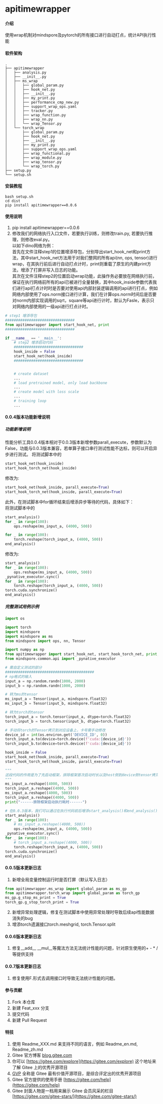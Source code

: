 # apitimewrapper

#### 介绍
使用wrap机制对mindspore及pytorch的所有接口进行自动打点，统计API执行性能

#### 软件架构

```
.
├── apitimewrapper
│   ├── analysis.py
│   ├── __init__.py
│   ├── ms_wrap
│   │   ├── global_param.py
│   │   ├── hook_net.py
│   │   ├── __init__.py
│   │   ├── my_print.py
│   │   ├── performance_cmp_new.py
│   │   ├── support_wrap_ops.yaml
│   │   ├── tracker.py
│   │   ├── wrap_function.py
│   │   ├── wrap_nn.py
│   │   └── wrap_Tensor.py
│   └── torch_wrap
│       ├── global_param.py
│       ├── hook_net.py
│       ├── __init__.py
│       ├── my_print.py
│       ├── support_wrap_ops.yaml
│       ├── wrap_functional.py
│       ├── wrap_module.py
│       ├── wrap_tensor.py
│       └── wrap_torch.py
├── setup.py
└── setup.sh

```



#### 安装教程

```
bash setup.sh
cd dist
pip install apitimewrapper==0.0.6
```

#### 使用说明
1. pip install apitimewrapper==0.0.6
2. 修改我们的网络执行入口文件，若要执行训练，则修改train.py, 若要执行推理，则修改eval.py。  
以如下dino网络为例：  
首先在文件注释step1的位置增添导包，分别导出start_hook_net和print方法，其中start_hook_net方法用于对我们整网的所有api(nn, ops, tensor)进行wrap，在其执行前后进行自动打点计时，print则重载了原生的内建print方法，增添了打屏并写入日志的功能。  
其次在文件注释step2的位置启动wrap功能，此操作务必要放在网络执行前，保证在执行网络前所有的api已被进行全量替换，其中hook_inside参数代表我们进行api打点计时时是否要对使用api内部封装逻辑调用的api进行打点，例如网络内部使用了ops.norm接口进行计算，我们在计算ops.norm时间后是否要对norm内部实现调用的sqrt，square等api进行计时，默认为Fasle，表示只对网络内部使用的一级api进行打点计时。  
```python
# step1 增添导包
################################
from apitimewrapper import start_hook_net, print
################################

if __name__ == '__main__':
    # step2 增添启动代码
    ################################
    hook_inside = False
    start_hook_net(hook_inside)
    ################################


    # create dataset
    ...
    # load pretrained model, only load backbone
    ...
    # create model with loss scale
    ...
    # training loop
    ...
```

#### 0.0.4版本功能新增说明
##### 功能新增说明
性能分析工具0.0.4版本相对于0.0.3版本新增参数parall_execute，参数默认为False，功能与0.0.3版本兼容，若单算子接口串行测试性能不达标，则可以开启异步进行测试。
将测试脚本中的
```python
start_hook_net(hook_inside)
start_hook_torch_net(hook_inside)
```
修改为:  
```python
start_hook_net(hook_inside, parall_execute=True)
start_hook_torch_net(hook_inside, parall_execute=True)
```

此外，在测试脚本中for循环结束后增添异步等待的代码，具体如下：  
将测试脚本中的
```python
start_analysis()
for _ in range(100):
    ops.reshape(ms_input_a, (4000, 500))

for _ in range(100):
    torch.reshape(torch_input_a, (4000, 500))
end_analysis()

```
修改为:  
```python
start_analysis()
for _ in range(100):
    ops.reshape(ms_input_a, (4000, 500))
_pynative_executor.sync()
for _ in range(100):
    torch.reshape(torch_input_a, (4000, 500))
torch.cuda.synchronize()
end_analysis()
```

##### 完整测试用例示例  
```python
import os

import torch
import mindspore
import mindspore as ms
from mindspore import ops, nn, Tensor

import numpy as np
from apitimewrapper import start_hook_net, start_hook_torch_net, print, start_analysis, end_analysis
from mindspore.common.api import _pynative_executor

# 需自定义测试的部分
#########################################
# np格式的输入
input_a = np.random.randn(1000, 2000)
input_b = np.random.randn(1000, 2000)

# 转为ms的tensor
ms_input_a = Tensor(input_a, mindspore.float32)
ms_input_b = Tensor(input_b, mindspore.float32)

# 转为torch的tensor
torch_input_a = torch.tensor(input_a, dtype=torch.float32)
torch_input_b = torch.tensor(input_b, dtype=torch.float32)

# 手动将torch的Tensor拷贝到对应设备上，卡号需手动修改
device_id = int(os.environ.get('DEVICE_ID', 0))
torch_input_a.to(device=torch.device(f'cuda:{device_id}'))
torch_input_b.to(device=torch.device(f'cuda:{device_id}'))

hook_inside = False
start_hook_net(hook_inside, parall_execute=True)
start_hook_torch_net(hook_inside, parall_execute=True)

"""
这段代码的作用是为了先启动框架，排除框架首次启动时长以及host侧到device侧tensor拷贝时长的耗时影响。
"""
ms_input_a.reshape((4000, 500))
torch_input_a.reshape((4000, 500))
ms_input_a.reshape((4000, 500))
torch_input_a.reshape((4000, 500))
print("------排除框架启动执行耗时------")

# 在0.0.3版本，我们可以通过在执行代码前后增添start_analysis()和end_analysis()的方式，自动对执行部分代码进行性能分析。
start_analysis()
for _ in range(100):
    # ms_input_a.reshape((4000, 500))
    ops.reshape(ms_input_a, (4000, 500))
_pynative_executor.sync()
for _ in range(100):
    # torch_input_a.reshape((4000, 500))
    torch.reshape(torch_input_a, (4000, 500))
torch.cuda.synchronize()
end_analysis()

```

#### 0.0.5版本更新日志
1. 新增全局变量控制运行时是否打屏（默认写入日志）
```python
from apitimewrapper.ms_wrap import global_param as ms_gp
from apitimewrapper.torch_wrap import global_param as torch_gp
ms_gp.g_stop_ms_print = True
torch_gp.g_stop_torch_print = True
```
2. 新增异常处理逻辑，修复在测试脚本中使用异常处理时导致后续api性能数据消失的bug
3. 增添torch遗漏接口torch.meshgrid, torch.Tensor.split

#### 0.0.6版本更新日志
1. 修复__add__ __mul__等魔法方法无法统计性能的问题，针对原生使用的+ - * /等提供支持

#### 0.0.7版本更新日志
1. 修复使用F.形式去调用接口时导致无法统计性能的问题。


#### 参与贡献

1.  Fork 本仓库
2.  新建 Feat_xxx 分支
3.  提交代码
4.  新建 Pull Request


#### 特技

1.  使用 Readme\_XXX.md 来支持不同的语言，例如 Readme\_en.md, Readme\_zh.md
2.  Gitee 官方博客 [blog.gitee.com](https://blog.gitee.com)
3.  你可以 [https://gitee.com/explore](https://gitee.com/explore) 这个地址来了解 Gitee 上的优秀开源项目
4.  [GVP](https://gitee.com/gvp) 全称是 Gitee 最有价值开源项目，是综合评定出的优秀开源项目
5.  Gitee 官方提供的使用手册 [https://gitee.com/help](https://gitee.com/help)
6.  Gitee 封面人物是一档用来展示 Gitee 会员风采的栏目 [https://gitee.com/gitee-stars/](https://gitee.com/gitee-stars/)

